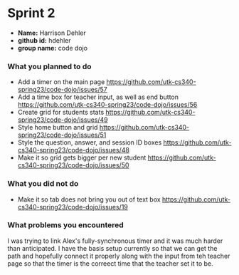 # Sprint 2

- **Name:** Harrison Dehler
- **github id:** hdehler
- **group name:** code dojo

### What you planned to do
- Add a timer on the main page https://github.com/utk-cs340-spring23/code-dojo/issues/57
- Add a time box for teacher input, as well as end button https://github.com/utk-cs340-spring23/code-dojo/issues/56
- Create grid for students stats https://github.com/utk-cs340-spring23/code-dojo/issues/49
- Style home button and grid https://github.com/utk-cs340-spring23/code-dojo/issues/51
- Style the question, answer, and session ID boxes https://github.com/utk-cs340-spring23/code-dojo/issues/48
- Make it so grid gets bigger per new student https://github.com/utk-cs340-spring23/code-dojo/issues/50

### What you did not do
- Make it so tab does not bring you out of text box https://github.com/utk-cs340-spring23/code-dojo/issues/19

### What problems you encountered
I was trying to link Alex's fully-synchronous timer and it was much harder than anticipated. I have the basis setup currently so that we can get the path and hopefully connect it properly along with the input from teh teacher page so that the timer is the correect time that the teacher set it to be.


